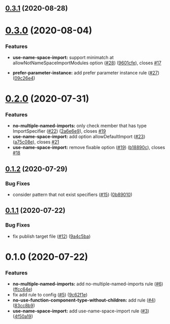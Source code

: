## [0.3.1](https://github.com/hrbrain/eslint-plugin/compare/v0.3.0...v0.3.1) (2020-08-28)



# [0.3.0](https://github.com/hrbrain/eslint-plugin/compare/v0.2.0...v0.3.0) (2020-08-04)

### Features

- **use-name-space-import:** support minimatch at allowNotNameSpaceImportModules option ([#28](https://github.com/hrbrain/eslint-plugin/issues/28)) ([9601cfe](https://github.com/hrbrain/eslint-plugin/commit/9601cfe8f20248a5aa71da372f4e09735d6bfe39)), closes [#17](https://github.com/hrbrain/eslint-plugin/issues/17)

- **prefer-parameter-instance:** add prefer parameter instance rule ([#27](https://github.com/hrbrain/eslint-plugin/issues/27)) ([09c26e4](https://github.com/hrbrain/eslint-plugin/commit/09c26e4a2ba55c285b377d8b68424dee1b71bcbc))

# [0.2.0](https://github.com/hrbrain/eslint-plugin/compare/v0.1.2...v0.2.0) (2020-07-31)

### Features

- **no-multiple-named-imports:** only check member that has type ImportSpecifier ([#22](https://github.com/hrbrain/eslint-plugin/issues/22)) ([2a6e6e9](https://github.com/hrbrain/eslint-plugin/commit/2a6e6e9be834d7ad8cf27008e604d3f56c5a1fd8)), closes [#19](https://github.com/hrbrain/eslint-plugin/issues/19)
- **use-name-space-import:** add option allowDefaultImport ([#23](https://github.com/hrbrain/eslint-plugin/issues/23)) ([a75c08e](https://github.com/hrbrain/eslint-plugin/commit/a75c08e85e4b9733e948133e3e1c1daf39327581)), closes [#21](https://github.com/hrbrain/eslint-plugin/issues/21)
- **use-name-space-import:** remove fixable option ([#19](https://github.com/hrbrain/eslint-plugin/issues/19)) ([b18890c](https://github.com/hrbrain/eslint-plugin/commit/b18890c625fcbd602a601c593c2d5036830882c1)), closes [#18](https://github.com/hrbrain/eslint-plugin/issues/18)

## [0.1.2](https://github.com/hrbrain/eslint-plugin/compare/v0.1.1...v0.1.2) (2020-07-29)

### Bug Fixes

- consider pattern that not exist specifiers ([#15](https://github.com/hrbrain/eslint-plugin/issues/15)) ([0b89010](https://github.com/hrbrain/eslint-plugin/commit/0b890105502802efdf2cf70f3cc4de35f591807f))

## [0.1.1](https://github.com/hrbrain/eslint-plugin/compare/v0.1.0...v0.1.1) (2020-07-22)

### Bug Fixes

- fix publish target file ([#12](https://github.com/hrbrain/eslint-plugin/issues/12)) ([9a4c5ba](https://github.com/hrbrain/eslint-plugin/commit/9a4c5ba76edab753f9c5d1549bf080706b9364ed))

# 0.1.0 (2020-07-22)

### Features

- **no-multiple-named-imports:** add no-multiple-named-imports rule ([#6](https://github.com/hrbrain/eslint-plugin/issues/6)) ([ffcc64e](https://github.com/hrbrain/eslint-plugin/commit/ffcc64e4b0a11a92e8de99780013db8e40e00967))
- fix add rule to config ([#5](https://github.com/hrbrain/eslint-plugin/issues/5)) ([9c62f1e](https://github.com/hrbrain/eslint-plugin/commit/9c62f1e1abcaf6670f211c8df2080798491c2411))
- **no-use-function-component-type-without-children:** add rule ([#4](https://github.com/hrbrain/eslint-plugin/issues/4)) ([83cc8b9](https://github.com/hrbrain/eslint-plugin/commit/83cc8b9113c094231892c2648c3fd5fcb32b0d0b))
- **use-name-space-import:** add use-name-space-import rule ([#3](https://github.com/hrbrain/eslint-plugin/issues/3)) ([4f50a19](https://github.com/hrbrain/eslint-plugin/commit/4f50a19db11eb59d6bdd7faccf408d6bf0b03801))

